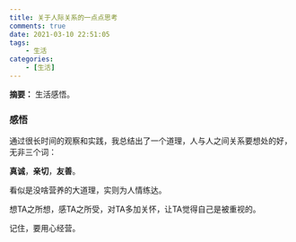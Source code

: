 ```yaml
---
title: 关于人际关系的一点点思考
comments: true
date: 2021-03-10 22:51:05
tags:
    - 生活
categories:
    - [生活]
---
```

__摘要：__
生活感悟。
<!-- more -->


### 感悟
通过很长时间的观察和实践，我总结出了一个道理，人与人之间关系要想处的好，无非三个词：

__真诚__，__亲切__，__友善__。

看似是没啥营养的大道理，实则为人情练达。

想TA之所想，感TA之所受，对TA多加关怀，让TA觉得自己是被重视的。

记住，要用心经营。